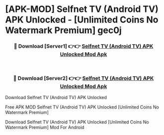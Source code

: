 # [APK-MOD] Selfnet TV (Android TV) APK Unlocked - [Unlimited Coins No Watermark Premium] gec0j



<div align="center">
<h3>🔴 Download [Server1] 👉👉 <a href="https://momento.my/?title=Selfnet_TV_(Android_TV)_APK_Unlocked">Selfnet TV (Android TV) APK Unlocked Mod Apk</a></h3><br>

<h3>🔴 Download [Server2] 👉👉 <a href="https://momento.my/?title=Selfnet_TV_(Android_TV)_APK_Unlocked">Selfnet TV (Android TV) APK Unlocked Mod Apk</a></h3>
</div>



Download Selfnet TV (Android TV) APK Unlocked 

Free APK MOD Selfnet TV (Android TV) APK Unlocked [Unlimited Coins No Watermark Premium]

Download Selfnet TV (Android TV) APK Unlocked [Unlimited Coins No Watermark Premium] Mod For Android
